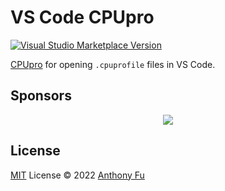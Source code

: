 # VS Code CPUpro

<a href="https://marketplace.visualstudio.com/items?itemName=antfu.cpupro" target="__blank"><img src="https://img.shields.io/visual-studio-marketplace/v/antfu.cpupro.svg?color=eee&amp;label=VS%20Code%20Marketplace&logo=visual-studio-code" alt="Visual Studio Marketplace Version" /></a>

[CPUpro](https://lahmatiy.github.io/cpupro/) for opening `.cpuprofile` files in VS Code.

## Sponsors

<p align="center">
  <a href="https://cdn.jsdelivr.net/gh/antfu/static/sponsors.svg">
    <img src='https://cdn.jsdelivr.net/gh/antfu/static/sponsors.png'/>
  </a>
</p>

## License

[MIT](./LICENSE) License © 2022 [Anthony Fu](https://github.com/antfu)
